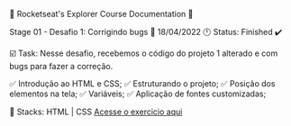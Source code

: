 🚀 Rocketseat's Explorer Course Documentation 📁

Stage 01 - Desafio 1: Corrigindo bugs 
📅 18/04/2022 🕛 Status: Finished ✔️

☑️ Task: Nesse desafio, recebemos o código do projeto 1 alterado e com bugs para fazer a correção.

✅ Introdução ao HTML e CSS;
✅ Estruturando o projeto;
✅ Posição dos elementos na tela; 
✅ Variáveis;
✅ Aplicação de fontes customizadas;

📌 Stacks: HTML | CSS
<a href="https://gabriel-adsv.github.io/projeto01/" rel="nofollow">Acesse o exercicio aqui</a>

